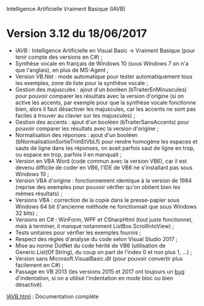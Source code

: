 Intelligence Artificielle Vraiment Basique (IAVB)

# Version 3.12 du 18/06/2017
- IAVB : Intelligence Artificielle en Visual Basic -> Vraiment Basique (pour tenir compte des versions en C#) ;
- Synthèse vocale en français de Windows 10 (sous Windows 7 on n'a que l'anglais), en plus de MS-Agent ;
- Version VB.Net : mode automatique pour tester automatiquement tous les exemples, zone de liste pour la synthèse vocale ;
- Gestion des majuscules : ajout d'un booléen (bTraiterEnMinuscules) pour pouvoir comparer les résultats avec la version d'origine (si on active les accents, par exemple pour que la synthèse vocale fonctionne bien, alors il faut désactiver les majuscules, car les accents ne sont pas faciles à trouver au clavier sur les majuscules) ;
- Gestion des accents : ajout d'un booléen (bTraiterSansAccents) pour pouvoir comparer les résultats avec la version d'origine ;
- Normalisation des réponses : ajout d'un booléen (bNormalisationSortieTrimEtVbLf) pour rendre homogène les espaces et sauts de ligne dans les réponses, on avait parfois saut de ligne en trop, ou espace en trop, parfois il en manquait ;
- Version en VBA Word (code commun avec la version VB6), car il est devenu difficile de coder en VB6, l'IDE de VB6 ne s'installant pas sous Windows 10 ;
- Version VBA d'origine : fonctionnement identique à la version de 1984 (reprise des exemples pour pouvoir vérifier qu'on obtient bien les mêmes résultats) ;
- Versions VBA : correction de la copie dans le presse-papier sous Windows 64 bit (l'ancienne méthode ne fonctionnait que sous Windows 32 bits) ;
- Versions en C# : WinForm, WPF et CSharpHtml (tout juste fonctionnel, mais à terminer, il manque notamment ListBox.ScrollIntoView) ;
- Tests unitaires pour vérifier les exemples fournis ;
- Respect des règles d'analyse du code selon Visual Studio 2017 ;
- Mise au norme DotNet du code hérité de VB6 (utilisation de Generic.List(Of String), du coup on part de l'index 0 et non plus 1, ...) ;
- Version sans Microsoft.VisualBasic.dll (pour pouvoir convertir plus facilement en C#) ;
- Passage en VB 2013 (les versions 2015 et 2017 ont toujours un [bug](https://github.com/dotnet/roslyn/issues/2509) d'indentation, si on a utilisé l'indentation en mode bloc ou bien désactivé).

[IAVB.html](http://patrice.dargenton.free.fr/ia/iavb/IAVB.html) : Documentation complète
